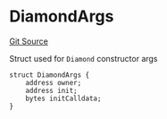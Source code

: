# DiamondArgs
[Git Source](https://github.com/ubiquity/ubiquity-dollar/blob/cbd28a4612a3e634eb46789c9d7030bc45955983/src/dollar/Diamond.sol)

Struct used for `Diamond` constructor args


```solidity
struct DiamondArgs {
    address owner;
    address init;
    bytes initCalldata;
}
```

